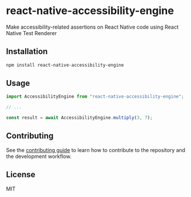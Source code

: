 # react-native-accessibility-engine

Make accessibility-related assertions on React Native code using React Native Test Renderer

## Installation

```sh
npm install react-native-accessibility-engine
```

## Usage

```js
import AccessibilityEngine from "react-native-accessibility-engine";

// ...

const result = await AccessibilityEngine.multiply(3, 7);
```

## Contributing

See the [contributing guide](CONTRIBUTING.md) to learn how to contribute to the repository and the development workflow.

## License

MIT
